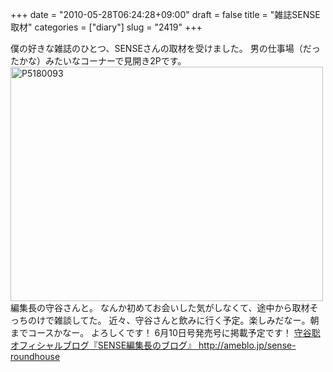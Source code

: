 +++
date = "2010-05-28T06:24:28+09:00"
draft = false
title = "雑誌SENSE取材"
categories = ["diary"]
slug = "2419"
+++

僕の好きな雑誌のひとつ、SENSEさんの取材を受けました。
男の仕事場（だったかな）みたいなコーナーで見開き2Pです。
<a href="http://www.flickr.com/photos/h-b-k-r/4645369951/" title="P5180093 by hbkr, on Flickr"><img src="http://farm5.static.flickr.com/4044/4645369951_9c9df9eb78.jpg" width="500" height="375" alt="P5180093" /></a>
編集長の守谷さんと。
なんか初めてお会いした気がしなくて、途中から取材そっちのけで雑談してた。
近々、守谷さんと飲みに行く予定。楽しみだなー。朝までコースかなー。
よろしくです！
6月10日号発売号に掲載予定です！
<a href="http://ameblo.jp/sense-roundhouse" target="_blank">守谷聡オフィシャルブログ『SENSE編集長のブログ』
http://ameblo.jp/sense-roundhouse</a>

